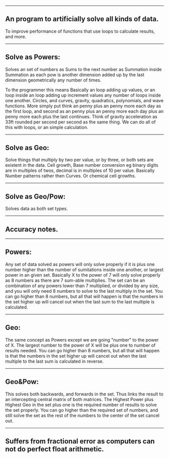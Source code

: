 ------------------------------------------------------------------------------------------------------------------
An program to artificially solve all kinds of data.
------------------------------------------------------------------------------------------------------------------

To improve performance of functions that use loops to calculate results, and more.

------------------------------------------------------------------------------------------------------------------
Solve as Powers:
------------------------------------------------------------------------------------------------------------------

Solves an set of numbers as Sums to the next number as Summation inside Summation as each pow is another dimension added up by the last dimension geometrically any number of times.

To the programmer this means Basically an loop adding up values, or an loop inside an loop adding up increment values any number of loops inside one another. Circles, and curves, gravity, quadratics, polynomials, and wave functions. More simply put think an penny plus an penny more each day as the first loop, and second as an penny plus an penny more each day plus an penny more each plus the last continues. Think of gravity acceleration as 33ft rounded per second per second as the same thing. We can do all of this with loops, or an simple calculation.

------------------------------------------------------------------------------------------------------------------
Solve as Geo:
------------------------------------------------------------------------------------------------------------------

Solve things that multiply by two per value, or by three, or both sets are existent in the data.
Cell growth, Base number conversion eg binary digits are in multiples of twos, decimal is in multiples of 10 per value.
Basically Number patterns rather then Curves. Or chemical cell growths.

------------------------------------------------------------------------------------------------------------------
Solve as Geo/Pow:
------------------------------------------------------------------------------------------------------------------

Solves data as both set types.

------------------------------------------------------------------------------------------------------------------
Accuracy notes.
------------------------------------------------------------------------------------------------------------------

------------------------------------------------------------------------------------------------------------------
Powers:
------------------------------------------------------------------------------------------------------------------

Any set of data solved as powers will only solve properly if it is plus one number higher than the number of sumitations inside one another, or largest power in an given set. Basically X to the power of 7 will only solve properly as 8 numbers as there are 7 sum-able multiplies. The set can be an combination of any powers lower than 7 multiplied, or divided by any size, and you will only need 8 numbers to solve to the last multiply in the set. You can go higher than 8 numbers, but all that will happen is that the numbers in the set higher up will cancel out when the last sum to the last multiple is calculated.

------------------------------------------------------------------------------------------------------------------
Geo:
------------------------------------------------------------------------------------------------------------------

The same concept as Powers except we are going "number" to the power of X. The largest number to the power of X will be plus one to number of results needed. You can go higher than 8 numbers, but all that will happen is that the numbers in the set higher up will cancel out when the last multiple to the last sum is calculated in reverse.

------------------------------------------------------------------------------------------------------------------
Geo&Pow:
------------------------------------------------------------------------------------------------------------------

This solves both backwards, and forwards in the set. Thus links the result to an intercepting central matrix of both matrices. The Highest Power plus Highest Geo in the set plus one is the required number of results to solve the set properly. You can go higher than the required set of numbers, and still solve the set as the rest of the numbers to the center of the set cancel out.

------------------------------------------------------------------------------------------------------------------
Suffers from fractional error as computers can not do perfect float arithmetic.
------------------------------------------------------------------------------------------------------------------
